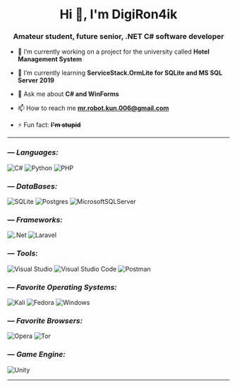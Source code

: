 <h1 align="center">Hi 👋, I'm DigiRon4ik</h1>

<h3 align="center">Amateur student, future senior, .NET C# software developer</h3>

- 🔭 I’m currently working on a project for the university called **Hotel Management System**

- 🌱 I’m currently learning **ServiceStack.OrmLite for SQLite and MS SQL Server 2019**

- 💬 Ask me about **C# and WinForms**

- 📫 How to reach me **mr.robot.kun.006@gmail.com**

- ⚡ Fun fact: ~~**I'm stupid**~~

---

### — _Languages:_
![C#](https://img.shields.io/badge/C—Sharp-090909?style=for-the-badge&logo=c-sharp&logoColor=blueviolet)
![Python](https://img.shields.io/badge/PYTHON-090909?style=for-the-badge&logo=python&logoColor=ffdd54)
![PHP](https://img.shields.io/badge/PHP-090909?style=for-the-badge&logo=php&logoColor=white)

### — _DataBases:_
![SQLite](https://img.shields.io/badge/SQLite-090909?style=for-the-badge&logo=sqlite&logoColor=9cf)
![Postgres](https://img.shields.io/badge/PostgreSQL-090909?style=for-the-badge&logo=postgresql&logoColor=informational)
![MicrosoftSQLServer](https://img.shields.io/badge/Microsoft%20SQL%20Sever-090909?style=for-the-badge&logo=microsoft%20sql%20server&logoColor=white)

### — _Frameworks:_
![.Net](https://img.shields.io/badge/.NET-090909?style=for-the-badge&logo=.net&logoColor=5C2D91)
![Laravel](https://img.shields.io/badge/Laravel-090909?style=for-the-badge&logo=laravel&logoColor=%23FF2D20.svg)

### — _Tools:_
![Visual Studio](https://img.shields.io/badge/Visual%20Studio-090909?style=for-the-badge&logo=visual-studio&logoColor=5C2D91)
![Visual Studio Code](https://img.shields.io/badge/Visual%20Studio%20Code-090909?style=for-the-badge&logo=visual-studio-code&logoColor=0078D7)
![Postman](https://img.shields.io/badge/Postman-090909?style=for-the-badge&logo=postman&logoColor=FF6C37)

### — _Favorite Operating Systems:_
![Kali](https://img.shields.io/badge/Kali-090909?style=for-the-badge&logo=kalilinux&logoColor=268BEE)
![Fedora](https://img.shields.io/badge/Fedora-090909?style=for-the-badge&logo=fedora&logoColor=294172)
![Windows](https://img.shields.io/badge/Windows-090909?style=for-the-badge&logo=windows&logoColor=268BEE)

### — _Favorite Browsers:_
![Opera](https://img.shields.io/badge/Opera-090909?style=for-the-badge&logo=Opera&logoColor=FF1B2D)
![Tor](https://img.shields.io/badge/Tor-090909?style=for-the-badge&logo=Tor-Browser&logoColor=7D4698)

### — _Game Engine:_
![Unity](https://img.shields.io/badge/Unity-090909?style=for-the-badge&logo=unity&logoColor=white)

---
